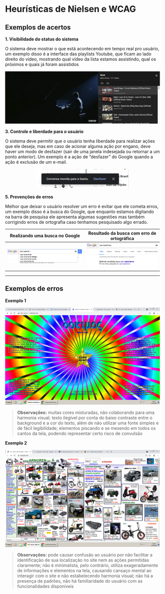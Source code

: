 # Heurísticas de Nielsen e WCAG

## Exemplos de acertos

**1. Visibilidade do status do sistema**

O sistema deve mostrar o que está acontecendo em tempo real pro usuário, um exemplo disso é a interface das playlists Youtube, que ficam ao lado direito do vídeo, mostrando qual vídeo da lista estamos assistindo, qual os próximos e quais já foram assistidos

<div align="center">

![Captura da tela do youtube mostrando a playlist](./img/youtube.png)

</div>

**3. Controle e liberdade para o usuário**

O sistema deve permitir que o usuário tenha liberdade para realizar ações que ele deseja, mas em caso de acionar alguma ação por engano, deve haver um modo de desfazer (sair de uma janela indesejada ou retornar a um ponto anterior). Um exemplo é a ação de “desfazer” do Google quando a ação é exclusão de um e-mail.

<div align="center">

![Captura da tela do aviso que permite o usuário desfazer a esclusão de um email no Gmail](./img/gmail.png)

</div>

**5. Prevenções de erros**

Melhor que deixar o usuário resolver um erro é evitar que ele cometa erros, um exemplo disso é a busca do Google, que enquanto estamos digitando na barra de pesquisa ele apresenta algumas sugestões mas também corrigindo erros de ortografia caso tenhamos pesquisado algo errado.

|                         Realizando uma busca no Google                          |                                                     Resultado da busca com erro de ortográfica                                                      |
| :-----------------------------------------------------------------------------: | :-------------------------------------------------------------------------------------------------------------------------------------------------: |
| ![Captura de tela da funcionalidade de busca do Google](./img/google-busca.png) | ![Captura de tela da funcionalidade de sugestão do Google ao fazer uma pesquisa com termos errados ortograficamente](./img/google-busca-errada.png) |

---

## Exemplos de erros

**Exemplo 1**

![Captura de tela de site com muitas cores, elementos piscando, rodando, entre outros exageros](./img/tela-erros-1.png)

> **Observações:** muitas cores misturadas, não colaborando para uma harmonia visual; texto ilegível por conta do baixo contraste entre o background e a cor do texto, além de não utilizar uma fonte simples e de fácil legibilidade; elementos piscando e se mexendo em todos os cantos da tela, podendo representar certo risco de convulsão

**Exemplo 2**

![Captura de tela de site com muita informação, sem pistas de localização ao ações ao usuário, etc](./img/tela-erros-2.png)

> **Observações:** pode causar confusão ao usuário por não facilitar a identificação de sua localização no site nem as ações permitidas claramente; não é minimalista, pelo contrário, utiliza exageradamente de informações e elementos na tela, causando cansaço mental ao interagir com o site e não estabelecendo harmonia visual; não há a presença de padrões, não há familiaridade do usuário com as funcionalidades disponíveis
